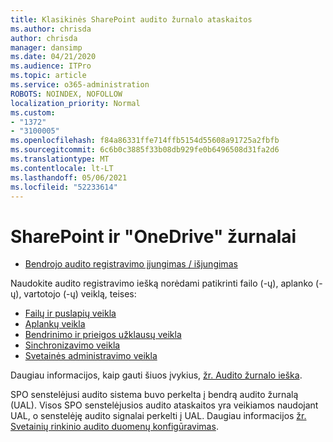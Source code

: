 ```yaml
---
title: Klasikinės SharePoint audito žurnalo ataskaitos
ms.author: chrisda
author: chrisda
manager: dansimp
ms.date: 04/21/2020
ms.audience: ITPro
ms.topic: article
ms.service: o365-administration
ROBOTS: NOINDEX, NOFOLLOW
localization_priority: Normal
ms.custom:
- "1372"
- "3100005"
ms.openlocfilehash: f84a86331ffe714ffb5154d55608a91725a2fbfb
ms.sourcegitcommit: 6c6b0c3885f33b08db929fe0b6496508d31fa2d6
ms.translationtype: MT
ms.contentlocale: lt-LT
ms.lasthandoff: 05/06/2021
ms.locfileid: "52233614"
---
```

# <a name="sharepoint-and-onedrive-audit-logs"></a>SharePoint ir "OneDrive" žurnalai

* [Bendrojo audito registravimo įjungimas / išjungimas](https://docs.microsoft.com/microsoft-365/compliance/turn-audit-log-search-on-or-off) 

Naudokite audito registravimo iešką norėdami patikrinti failo (-ų), aplanko (-ų), vartotojo (-ų) veiklą, teises:

* [Failų ir puslapių veikla](https://docs.microsoft.com/microsoft-365/compliance/search-the-audit-log-in-security-and-compliance)
* [Aplankų veikla](https://docs.microsoft.com/microsoft-365/compliance/search-the-audit-log-in-security-and-compliance#folder-activities)
* [Bendrinimo ir prieigos užklausų veikla](https://docs.microsoft.com/microsoft-365/compliance/search-the-audit-log-in-security-and-compliance#sharing-and-access-request-activities)
* [Sinchronizavimo veikla](https://docs.microsoft.com/microsoft-365/compliance/search-the-audit-log-in-security-and-compliance#synchronization-activities)
* [Svetainės administravimo veikla](https://docs.microsoft.com/microsoft-365/compliance/search-the-audit-log-in-security-and-compliance#site-administration-activities)

Daugiau informacijos, kaip gauti šiuos įvykius, [žr. Audito žurnalo ieška](https://docs.microsoft.com/microsoft-365/compliance/search-the-audit-log-in-security-and-compliance#search-the-audit-log).

SPO senstelėjusi audito sistema buvo perkelta į bendrą audito žurnalą (UAL). Visos SPO senstelėjusios audito ataskaitos yra veikiamos naudojant UAL, o senstelėję audito signalai perkelti į UAL. Daugiau informacijos [žr. Svetainių rinkinio audito duomenų konfigūravimas](https://support.office.com/article/Configure-audit-settings-for-a-site-collection-A9920C97-38C0-44F2-8BCB-4CF1E2AE22D2).
